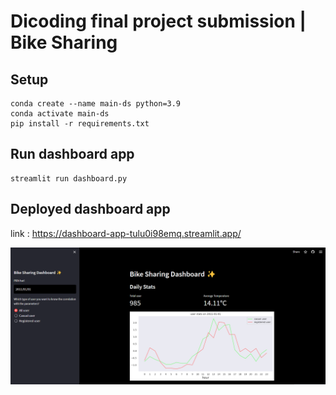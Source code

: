 # Dicoding final project submission | Bike Sharing 

## Setup
```
conda create --name main-ds python=3.9
conda activate main-ds
pip install -r requirements.txt
```
## Run dashboard app
```
streamlit run dashboard.py
```

## Deployed dashboard app
link :
https://dashboard-app-tulu0i98emq.streamlit.app/

![Alt text](image.png)